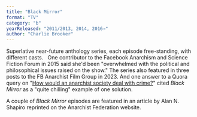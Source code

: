 ```yaml
---
title: "Black Mirror"
format: "TV"
category: "b"
yearReleased: "2011/2013, 2014, 2016→"
author: "Charlie Brooker"
---
```

Superlative near-future anthology series, each episode  free-standing, with different casts.
 
One contributor to the Facebook Anarchism and Science  Fiction Forum in 2015 said she'd been "overwhelmed with the political and  philosophical issues raised on the show." The series also featured in three posts to the FB Anarchist Film Group in 2023. And one answer to a Quora query on "<a href="https://www.quora.com/How-would-an-anarchist-society-deal-with-crime?share=1">How  would an anarchist society deal with crime?</a>" cited <em>Black Mirror</em> as a  "quite chilling" example of one solution.

A couple of _Black Mirror_ episodes are featured in an article by Alan N. Shapiro reprinted on the Anarchist Federation website.

